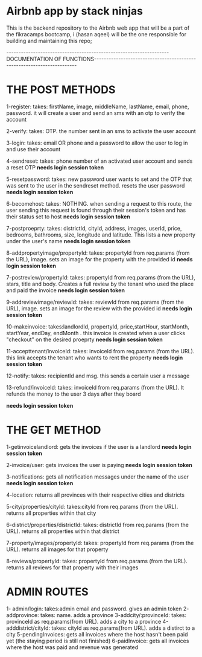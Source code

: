 # Airbnb app by stack ninjas

This is the backend repository to the Airbnb web app that will be a part of the fikracamps bootcamp, i (hasan aqeel) will be the one responsible for building and maintaining this repo;

-------------------------------------------------------------------DOCUMENTATION OF FUNCTIONS-----------------------------------------------------------------------

# THE POST METHODS

1-register: takes: firstName, image, middleName, lastName, email, phone, password. it will create a user and send an sms with an otp to verify the account

2-verify: takes: OTP. the number sent in an sms to activate the user account

3-login: takes: email OR phone and a password to allow the user to log in and use their account

4-sendreset: takes: phone number of an activated user account and sends a reset OTP **needs login session token**

5-resetpassword: takes: new password user wants to set and the OTP that was sent to the user in the sendreset method. resets the user password **needs login session token**

6-becomehost: takes: NOTHING. when sending a request to this route, the user sending this request is found through their session's token and has their status set to host **needs login session token**

7-postproeprty: takes: districtId, cityId, address, images, userId, price, bedrooms, bathrooms, size, longitude and latitude. This lists a new property under the user's name **needs login session token**

8-addpropertyimage/propertyId: takes: propertyId from req.params (from the URL), image. sets an image for the property with the provided id **needs login session token**

7-postreview/propertyId: takes: propertyId from req.params (from the URL), stars, title and body. Creates a full review by the tenant who used the place and paid the invoice **needs login session token**

9-addreviewimage/reviewId: takes: reviewId from req.params (from the URL), image. sets an image for the review with the provided id **needs login session token**

10-makeinvoice: takes:landlordId, propertyId, price,startHour, startMonth, startYear, endDay, endMonth  . this invoice is created when a user clicks "checkout" on the desired proeprty **needs login session token**

11-accepttenant/invoiceId: takes: invoiceId from req.params (from the URL). this link accepts the tenant who wants to rent the property **needs login session token**

12-notify: takes: recipientId and msg. this sends a certain user a message 

13-refund/invoiceId: takes: invoiceId from req.params (from the URL). It refunds the money to the user 3 days after they board

**needs login session token**

# THE GET METHOD
1-getinvoicelandlord: gets the invoices if the user is a landlord **needs login session token**

2-invoice/user: gets invoices the user is paying **needs login session token**

3-notifications: gets all notification messages under the name of the user **needs login session token**

4-location: returns all provinces with their respective cities and districts

5-city/properties/cityId: takes:cityId from req.params (from the URL). returns all properties within that city

6-district/properties/districtId: takes: districtId from req.params (from the URL). returns all properties within that district

7-property/images/propertyId: takes: propertyId from req.params (from the URL). returns all images for that property

8-reviews/propertyId: takes: propertyId from req.params (from the URL). returns all reviews for that property with their images

# ADMIN ROUTES
1- admin/login: takes:admin email and password. gives an admin token
2- addprovince: takes: name. adds a province
3-addcity/:provinceId: takes: provinceId as req.params(from URL). adds a city to a province
4-adddistrict/cityId: takes: cityId as req.params(from URL). adds a distirct to a city
5-pendingInvoices: gets all invoices where the host hasn't been paid yet (the staying period is still not finished)
6-paidInvoice: gets all invoices where the host was paid and revenue was generated